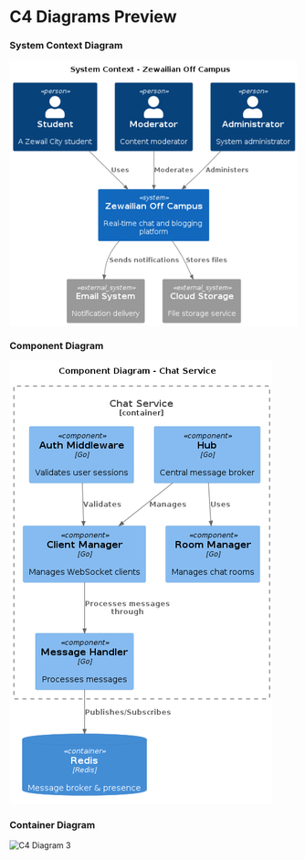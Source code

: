 # C4 Diagrams Preview

### System Context Diagram
![C4 Diagram 1](./puml_Preview/C4_1.png)

### Component Diagram
![C4 Diagram 2](./puml_Preview/C4_2.png)

### Container Diagram
![C4 Diagram 3](./puml_Preview/.png)

